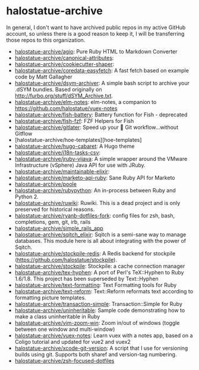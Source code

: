# halostatue-archive

In general, I don't want to have archived public repos in my active GitHub account, so unless there is a good reason to keep it, I will be transferring those repos to this organization.

- [halostatue-archive/agio][agio]: Pure Ruby HTML to Markdown Converter
- [halostatue-archive/canonical-attributes][canonical-attributes]:
- [halostatue-archive/cookiecutter-shaper][cookiecutter-shaper]:
- [halostatue-archive/coredata-easyfetch][coredata-easyfetch]: A fast fetch
  based on example code by Matt Gallagher
- [halostatue-archive/dsym-archiver][dsym-archiver]: A simple bash script to
  archive your .dSYM bundles. Based originally on
  <http://furbo.org/stuff/dSYM_Archive.txt>.
- [halostatue-archive/elm-notes][elm-notes]: elm-notes, a companion to
  https://github.com/halostatue/vuex-notes
- [halostatue-archive/fish-battery][fish-battery]: Battery function for Fish -
  deprecated
- [halostatue-archive/fish-fzf][fish-fzf]: FZF Helpers for Fish
- [halostatue-archive/gitlater][gitlater]: Speed up your 🐠 Git workflow…without
  Gitflow
- [halostatue-archive/hoe-templates][hoe-templates]
- [halostatue-archive/hugo-cabaret][hugo-cabaret]: A Hugo theme
- [halostatue-archive/i18n-tasks-csv][i18n-tasks-csv]:
- [halostatue-archive/jruby-vijava][jruby-vijava]: A simple wrapper around the
  VMware Infrastructure (vSphere) Java API for use with JRuby.
- [halostatue-archive/maintainable-elixir][maintainable-elixir]:
- [halostatue-archive/marketo-api-ruby][marketo-api-ruby]: Sane Ruby API for
  Marketo
- [halostatue-archive/poole][poole]
- [halostatue-archive/rubypython][rubypython]: An in-process between Ruby and
  Python 2.
- [halostatue-archive/ruwiki][ruwiki]: Ruwiki. This is a dead project and is
  only preserved for historical reasons.
- [halostatue-archive/ryanb-dotfiles-fork][ryanb-dotfiles-fork]: config files
  for zsh, bash, completions, gem, git, irb, rails
- [halostatue-archive/simple\_rails\_app][simple_rails_app]
- [halostatue-archive/sqitch\_elixir][sqitch_elixir]: Sqitch is a semi-sane way
  to manage databases. This module here is all about integrating with the power
  of Sqitch.
- [halostatue-archive/stockpile-redis][stockpile-redis]: A Redis backend for
  stockpile (https://github.com/halostatue/stockpile).
- [halostatue-archive/stockpile][stockpile]: Stockpile: a cache connection
  manager
- [halostatue-archive/tex-hyphen][tex-hyphen]: A port of Perl's TeX::Hyphen to
  Ruby 1.6/1.8. This project has been superseded by Text::Hyphen
- [halostatue-archive/text-formatting][text-formatting]: Text Formatting tools
  for Ruby
- [halostatue-archive/text-reform][text-reform]: Text::Reform reformats text
  according to formatting picture templates.
- [halostatue-archive/transaction-simple][transaction-simple]:
  Transaction::Simple for Ruby
- [halostatue-archive/uninheritable][uninheritable]: Sample code demonstrating
  how to make a class uninheritable in Ruby
- [halostatue-archive/vim-zoom-win][vim-zoom-win]: Zoom in/out of windows
  (toggle between one window and multi-window)
- [halostatue-archive/vuex-notes][vuex-notes]: Learn vuex with a notes app,
  based on a Coligo tutorial and updated for vue2 and vuex2
- [halostatue-archive/xcode-git-version][xcode-git-version]: A script that I use
  for versioning builds using git. Supports both sharef and version-tag
  numbering.
- [halostatue-archive/zsh-focused-dotfiles][zsh-focused-dotfiles]

[agio]: https://github.com/halostatue-archive/agio
[canonical-attributes]: https://github.com/halostatue-archive/canonical-attributes
[cookiecutter-shaper]: https://github.com/halostatue-archive/cookiecutter-shaper
[coredata-easyfetch]: https://github.com/halostatue-archive/coredata-easyfetch
[dsym-archiver]: https://github.com/halostatue-archive/dsym-archiver
[elm-notes]: https://github.com/halostatue-archive/elm-notes
[fish-battery]: https://github.com/halostatue-archive/fish-battery
[fish-fzf]: https://github.com/halostatue-archive/fish-fzf
[gitlater]: https://github.com/halostatue-archive/gitlater
[hoe-templtes]: https://github.com/halostatue-archive/hoe-templates
[hugo-cabaret]: https://github.com/halostatue-archive/hugo-cabaret
[i18n-tasks-csv]: https://github.com/halostatue-archive/i18n-tasks-csv
[jruby-vijava]: https://github.com/halostatue-archive/jruby-vijava
[maintainable-elixir]: https://github.com/halostatue-archive/maintainable-elixir
[marketo-api-ruby]: https://github.com/halostatue-archive/marketo-api-ruby
[poole]: https://github.com/halostatue-archive/poole
[rubypython]: https://github.com/halostatue-archive/rubypython
[ruwiki]: https://github.com/halostatue-archive/ruwiki
[ryanb-dotfiles-fork]: https://github.com/halostatue-archive/ryanb-dotfiles-fork
[simple_rails_app]: https://github.com/halostatue-archive/simple_rails_app
[sqitch_elixir]: https://github.com/halostatue-archive/sqitch_elixir
[stockpile-redis]: https://github.com/halostatue-archive/stockpile-redis
[stockpile]: https://github.com/halostatue-archive/stockpile
[tex-hyphen]: https://github.com/halostatue-archive/tex-hyphen
[text-formatting]: https://github.com/halostatue-archive/text-formatting
[text-reform]: https://github.com/halostatue-archive/text-reform
[transaction-simple]: https://github.com/halostatue-archive/transaction-simple
[uninheritable]: https://github.com/halostatue-archive/uninheritable
[vim-zoom-win]: https://github.com/halostatue-archive/vim-zoom-win
[vuex-notes]: https://github.com/halostatue-archive/vuex-notes
[xcode-git-version]: https://github.com/halostatue-archive/xcode-git-version
[zsh-focused-dotfiles]: https://github.com/halostatue-archive/zsh-focused-dotfiles
